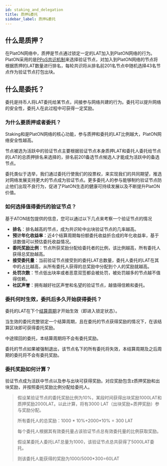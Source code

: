 ```yaml
---
id: staking_and_delegation
title: 质押&委托
sidebar_label: 质押&委托
---
```


## 什么是质押？

在PlatON网络中，质押是节点通过锁定一定的LAT加入到PlatON网络的行为。PlatON采用的是[PPoS共识机制](/docs/zh-CN/Economic_Model#ppos%E5%85%B1%E8%AF%86)来选择验证节点，对加入到PlatON网络的节点将根据质押的LAT数量进行排名，每轮共识将从排名前201名节点中随机选择43名节点作为验证节点打包出块。

## 什么是委托？

委托是持币人将LAT委托给某节点，间接参与网络共建的行为。委托可以提升网络的安全性，委托人在此过程中可获得一定奖励。



### 为什么要质押或者委托？

Staking和是PlatON网络的核心功能，参与质押和委托的LAT比例越大，PlatON网络安全性越高。

节点被选为活跃中的验证节点主要根据验证节点本身质押LAT和委托人委托给节点的LAT的总质押排名来选择的，排名前201备选节点候选人才能成为活跃中的备选节点。

委托类似于选举，我们通过委托行使我们的投票权，来实现我们的共同期望，推选对网络发展支持更大的节点成为验证节点。更多委托人的参与能够制约验证节点防止他们出现不良行为，促进了PlatON生态的健康可持续发展以及不断提升PlatON价值。


### 如何选择值得委托的验证节点？

基于ATON钱包提供的信息，您可以通过以下几点来考察一个验证节点的情况

- **排名**：排名越高的节点，成为共识轮中出块验证节点的几率越高。
-  **预计年化收益率**：近4个结算周期每份额委托收益折合成的年化收益率，基于该数值可以预估委托收益情况。
- **委托奖励比例**：节点所获奖励分配给委托者的比例，该比例越高，所有委托人获得总奖励越高。
- **接受委托量**：当前验证节点接受到的委托LAT总数量，委托人委托的LAT在其中的占比越高，从所有委托人获得的总奖励中分配到个人的奖励就越高。
- **处罚次数**：节点低出块率或者恶意双签都会被处罚，被处罚越多的节点越不值得信赖。
- **社区声誉**：拥有越好社区声誉和名望的验证节点，越值得信赖和委托。

### 委托何时生效，委托后多久开始获得委托？

委托的LAT在下个[结算周期](/docs/zh-CN/Economic_Model#platon%E4%B8%AD%E7%9A%84%E7%BB%8F%E6%B5%8E%E5%91%A8%E6%9C%9F)才开始生效（即进入锁定状态）。

当生效的委托完整锁定一个结算周期，且在委托的节点获得奖励的情况下，在该结算区块即可获得委托奖励。

中途赎回的委托，本结算周期将不会有委托奖励。

委托的节点如果被强制退出，该节点名下的所有委托将失效，本结算周期及之后周期的委托将不会有委托奖励。

### 委托奖励如何计算？

验证节点成为活跃中节点以及参与出块可获得奖励。对应奖励包含z质押奖励和出块奖励，并按照委托奖励比例分配给委托人。
>
> 假设某验证节点的委托奖励比例为10%，某段时间获得出块奖励1000LAT和质押奖励2000LAT。以此计算，将有3000 LAT（出块奖励+质押奖励）参与奖励分配。
>
> 所有委托人的总奖励：1000 * 10%+2000*10% = 300 LAT
>
>每个委托人根据其有效委托量占该验证节点总有效委托量的比例获取奖励。
>
>假设某委托人委托LAT总量为1000，该验证节点总共获得了5000LAT委托。
>
>则该委托人能获得的奖励为1000/5000*300=60LAT

